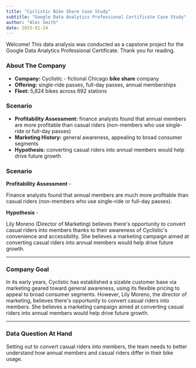 ```yaml
---
title: "Cyclistic Bike Share Case Study"
subtitle: "Google Data Analytics Professional Certificate Case Study"
author: "Alec Smith"
date: 2025-01-24
---
```


Welcome! This data analysis was conducted as a capstone project for the Google Data Analytics Professional Certificate. Thank you for reading.
  
### About The Company

- **Company:** Cyclistic - fictional Chicago **bike share** company
- **Offering:** single-ride passes, full-day passes, annual memberships
- **Fleet:** 5,824 bikes across 692 stations
  
### Scenario

- **Profitability Assessment:** finance analysts found that annual members are more profitable than casual riders (non-members who use single-ride or full-day passes)
- **Marketing History:** general awareness, appealing to broad consumer segments
- **Hypothesis:** converting casual riders into annual members would help drive future growth

### Scenario 

**Profitability Assessment** - 

Finance analysts found that annual members are much more profitable than casual riders (non-members who use single-ride or full-day passes). 

**Hypothesis** - 

Lily Moreno (Director of Marketing) believes there's opportunity to convert casual riders into members thanks to their awareness of Cyclistic's convenience and accessibility. She believes a marketing campaign aimed at converting casual riders into annual members would help drive future growth.

---

### Company Goal

In its early years, Cyclistic has established a sizable customer base via marketing geared toward general awareness, using its flexible pricing to appeal to broad consumer segments. However, Lily Moreno, the director of marketing, believes there's opportunity to convert casual riders into members. She believes a marketing campaign aimed at converting casual riders into annual members would help drive future growth.

--- 

### Data Question At Hand

Setting out to convert casual riders into members, the team needs to better understand how annual members and casual riders differ in their bike usage.
